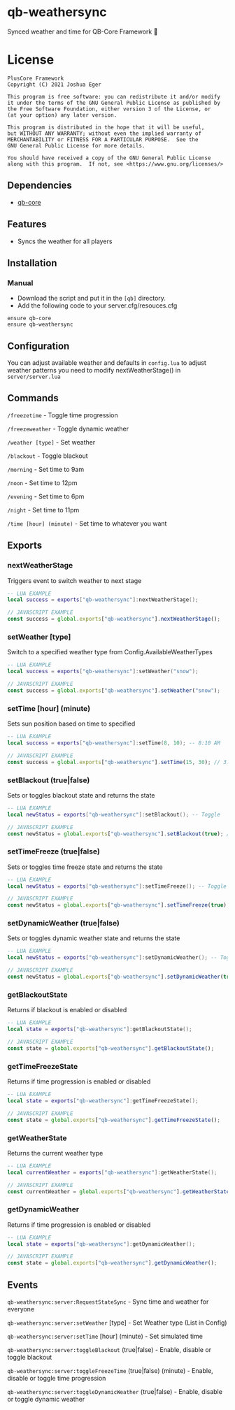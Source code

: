 # qb-weathersync
Synced weather and time for QB-Core Framework :sunrise:

# License

    PlusCore Framework
    Copyright (C) 2021 Joshua Eger

    This program is free software: you can redistribute it and/or modify
    it under the terms of the GNU General Public License as published by
    the Free Software Foundation, either version 3 of the License, or
    (at your option) any later version.

    This program is distributed in the hope that it will be useful,
    but WITHOUT ANY WARRANTY; without even the implied warranty of
    MERCHANTABILITY or FITNESS FOR A PARTICULAR PURPOSE.  See the
    GNU General Public License for more details.

    You should have received a copy of the GNU General Public License
    along with this program.  If not, see <https://www.gnu.org/licenses/>


## Dependencies
- [qb-core](https://github.com/PlusCore-framework/qb-core)

## Features
- Syncs the weather for all players

## Installation
### Manual
- Download the script and put it in the `[qb]` directory.
- Add the following code to your server.cfg/resouces.cfg
```
ensure qb-core
ensure qb-weathersync
```

## Configuration
You can adjust available weather and defaults in `config.lua`
to adjust weather patterns you need to modify nextWeatherStage() in `server/server.lua`



## Commands

`/freezetime` - Toggle time progression

`/freezeweather` - Toggle dynamic weather

`/weather [type]` - Set weather

`/blackout` - Toggle blackout

`/morning` - Set time to 9am

`/noon` - Set time to 12pm

`/evening` - Set time to 6pm

`/night` - Set time to 11pm

`/time [hour] (minute)` - Set time to whatever you want

## Exports

### nextWeatherStage
Triggers event to switch weather to next stage
```lua
-- LUA EXAMPLE
local success = exports["qb-weathersync"]:nextWeatherStage();
```
```js
// JAVASCRIPT EXAMPLE
const success = global.exports["qb-weathersync"].nextWeatherStage();
```


### setWeather [type]
Switch to a specified weather type from Config.AvailableWeatherTypes
```lua
-- LUA EXAMPLE
local success = exports["qb-weathersync"]:setWeather("snow");
```
```js
// JAVASCRIPT EXAMPLE
const success = global.exports["qb-weathersync"].setWeather("snow");
```


### setTime [hour] (minute)
Sets sun position based on time to specified
```lua
-- LUA EXAMPLE
local success = exports["qb-weathersync"]:setTime(8, 10); -- 8:10 AM
```
```js
// JAVASCRIPT EXAMPLE
const success = global.exports["qb-weathersync"].setTime(15, 30); // 3:30PM
```


### setBlackout (true|false)
Sets or toggles blackout state and returns the state
```lua
-- LUA EXAMPLE
local newStatus = exports["qb-weathersync"]:setBlackout(); -- Toggle
```
```js
// JAVASCRIPT EXAMPLE
const newStatus = global.exports["qb-weathersync"].setBlackout(true); // Enable
```


### setTimeFreeze (true|false)
Sets or toggles time freeze state and returns the state
```lua
-- LUA EXAMPLE
local newStatus = exports["qb-weathersync"]:setTimeFreeze(); -- Toggle
```
```js
// JAVASCRIPT EXAMPLE
const newStatus = global.exports["qb-weathersync"].setTimeFreeze(true); // Enable
```


### setDynamicWeather (true|false)
Sets or toggles dynamic weather state and returns the state
```lua
-- LUA EXAMPLE
local newStatus = exports["qb-weathersync"]:setDynamicWeather(); -- Toggle
```
```js
// JAVASCRIPT EXAMPLE
const newStatus = global.exports["qb-weathersync"].setDynamicWeather(true); // Enable
```


### getBlackoutState
Returns if blackout is enabled or disabled
```lua
-- LUA EXAMPLE
local state = exports["qb-weathersync"]:getBlackoutState();
```
```js
// JAVASCRIPT EXAMPLE
const state = global.exports["qb-weathersync"].getBlackoutState();
```


### getTimeFreezeState
Returns if time progression is enabled or disabled
```lua
-- LUA EXAMPLE
local state = exports["qb-weathersync"]:getTimeFreezeState();
```
```js
// JAVASCRIPT EXAMPLE
const state = global.exports["qb-weathersync"].getTimeFreezeState();
```


### getWeatherState
Returns the current weather type
```lua
-- LUA EXAMPLE
local currentWeather = exports["qb-weathersync"]:getWeatherState();
```
```js
// JAVASCRIPT EXAMPLE
const currentWeather = global.exports["qb-weathersync"].getWeatherState();
```


### getDynamicWeather
Returns if time progression is enabled or disabled
```lua
-- LUA EXAMPLE
local state = exports["qb-weathersync"]:getDynamicWeather();
```
```js
// JAVASCRIPT EXAMPLE
const state = global.exports["qb-weathersync"].getDynamicWeather();
```


## Events


`qb-weathersync:server:RequestStateSync` - Sync time and weather for everyone

`qb-weathersync:server:setWeather` [type] - Set Weather type (List in Config)

`qb-weathersync:server:setTime` [hour] (minute) - Set simulated time

`qb-weathersync:server:toggleBlackout` (true|false) - Enable, disable or toggle blackout

`qb-weathersync:server:toggleFreezeTime` (true|false) (minute) - Enable, disable or toggle time progression

`qb-weathersync:server:toggleDynamicWeather` (true|false) - Enable, disable or toggle dynamic weather

